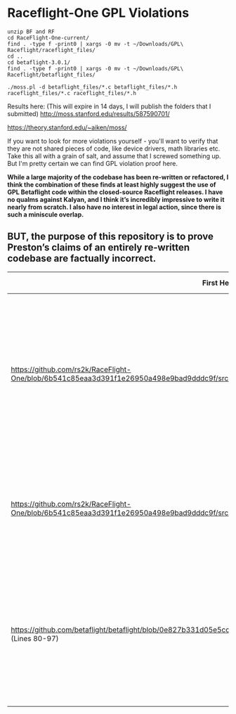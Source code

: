 # Raceflight-One GPL Violations

```
unzip BF and RF
cd RaceFlight-One-current/
find . -type f -print0 | xargs -0 mv -t ~/Downloads/GPL\ Raceflight/raceflight_files/
cd ..
cd betaflight-3.0.1/
find . -type f -print0 | xargs -0 mv -t ~/Downloads/GPL\ Raceflight/betaflight_files/

./moss.pl -d betaflight_files/*.c betaflight_files/*.h raceflight_files/*.c raceflight_files/*.h
```
Results here: (This will expire in 14 days, I will publish the folders that I submitted)
http://moss.stanford.edu/results/587590701/

https://theory.stanford.edu/~aiken/moss/

If you want to look for more violations yourself -  you'll want to verify that they are not shared pieces of code, like device drivers, math libraries etc. Take this all with a grain of salt, and assume that I screwed something up. But I'm pretty certain we can find GPL violation proof here.

**While a large majority of the codebase has been re-written or refactored, I think the combination of these finds at least highly suggest the use of GPL Betaflight code within the closed-source Raceflight releases. I have no qualms against Kalyan, and I think it’s incredibly impressive to write it nearly from scratch. I also have no interest in legal action, since there is such a miniscule overlap.**

## BUT, the purpose of this repository is to prove Preston’s claims of an entirely re-written codebase are factually incorrect. 


| First Header  | Second Header | Third Header |
| ------------- | ------------- | ------------ |
| https://github.com/rs2k/RaceFlight-One/blob/6b541c85eaa3d391f1e26950a498e9bad9dddc9f/src/flight_controller/src/filter.c#L504 (Lines 504-511) | https://github.com/betaflight/betaflight/blob/0e827b331d05e5cc12304f6278a3ded26c2a2f20/src/main/common/filter.c#L99 (Lines 99-106) | The comments are exactly the same. “// precompute the coefficients” and “// zero initial samples”The math is and layout is exactly the same, except with different variable names.
https://github.com/rs2k/RaceFlight-One/blob/6b541c85eaa3d391f1e26950a498e9bad9dddc9f/src/flight_controller/src/filter.c#L527 (Lines 527-533) | https://github.com/betaflight/betaflight/blob/0e827b331d05e5cc12304f6278a3ded26c2a2f20/src/main/common/filter.c#L40 (Lines 40-44) | Exact same layout and spacing of the math. The same variable names. Only difference is that the function inputs are switched.
https://github.com/betaflight/betaflight/blob/0e827b331d05e5cc12304f6278a3ded26c2a2f20/src/main/common/filter.c#L80 (Lines 80-97) | https://github.com/rs2k/RaceFlight-One/blob/6b541c85eaa3d391f1e26950a498e9bad9dddc9f/src/flight_controller/src/filter.c#L467 (Lines 467-484) | Switch statement with the same input variable. Nearly the same case names. Exactly the same variable names and math in identical order within each case.

